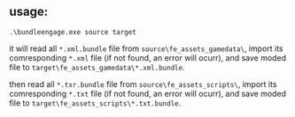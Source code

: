 ## usage:
```
.\bundleengage.exe source target
```

it will read all `*.xml.bundle` file from `source\fe_assets_gamedata\`, import its comresponding `*.xml` file (if not found, an error will ocurr), and save moded file to `target\fe_assets_gamedata\*.xml.bundle`.

then read all `*.txr.bundle` file from `source\fe_assets_scripts\`, import its comresponding `*.txt` file (if not found, an error will ocurr), and save moded file to `target\fe_assets_scripts\*.txt.bundle`.
